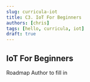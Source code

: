 ```yaml
---
slug: curricula-iot
title: C3. IoT For Beginners
authors: [chris]
tags: [hello, curricula, iot]
draft: true
---
```


## IoT For Beginners

Roadmap Author to fill in